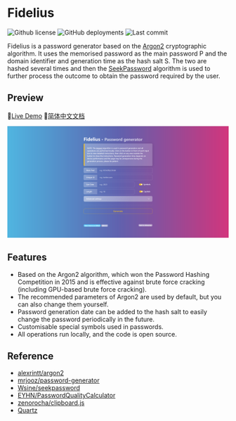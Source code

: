 # Fidelius
![Github license](https://img.shields.io/github/license/Siriusq/Fidelius?style=flat-square)
![GitHub deployments](https://img.shields.io/github/deployments/Siriusq/Fidelius/github-pages?label=Github%20Pages&logo=github&style=flat-square)
![Last commit](https://img.shields.io/github/last-commit/Siriusq/Fidelius?logo=git&style=flat-square)

Fidelius is a password generator based on the [Argon2](https://en.wikipedia.org/wiki/Argon2) cryptographic algorithm. It uses the memorised password as the main password P and the domain identifier and generation time as the hash salt S. The two are hashed several times and then the [SeekPassword](https://github.com/Wsine/seekpassword) algorithm is used to further process the outcome to obtain the password required by the user.

## Preview
🔗[Live Demo](https://siriusq.top/Fidelius/en.html)
🔗[简体中文文档](https://github.com/Siriusq/Fidelius/blob/master/README.md)

![](https://github.com/Siriusq/Fidelius/blob/master/preview_en.png)

## Features
- Based on the Argon2 algorithm, which won the Password Hashing Competition in 2015 and is effective against brute force cracking (including GPU-based brute force cracking).
- The recommended parameters of Argon2 are used by default, but you can also change them yourself.
- Password generation date can be added to the hash salt to easily change the password periodically in the future.
- Customisable special symbols used in passwords.
- All operations run locally, and the code is open source.

## Reference
- [alexrintt/argon2](https://github.com/alexrintt/argon2)
- [mrjooz/password-generator](https://github.com/mrjooz/password-generator/tree/master)
- [Wsine/seekpassword](https://github.com/Wsine/seekpassword)
- [EYHN/PasswordQualityCalculator](https://github.com/EYHN/PasswordQualityCalculator)
- [zenorocha/clipboard.js](https://github.com/zenorocha/clipboard.js)
- [Quartz](https://bootswatch.com/quartz/)

